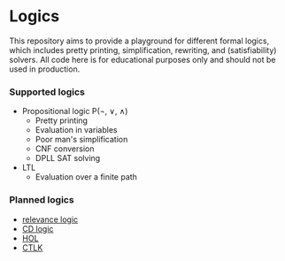 # Logics
This repository aims to provide a playground for different formal logics, which includes pretty printing, simplification, rewriting, and (satisfiability) solvers.
All code here is for educational purposes only and should not be used in production.

### Supported logics
- Propositional logic P(¬, ∨, ∧)
  - Pretty printing
  - Evaluation in variables
  - Poor man's simplification
  - CNF conversion 
  - DPLL SAT solving
- LTL
  - Evaluation over a finite path
### Planned logics
- [relevance logic](https://en.wikipedia.org/wiki/Relevance_logic)
- [CD logic](https://dl.acm.org/doi/10.5555/926534)
- [HOL](https://en.wikipedia.org/wiki/Higher-order_logic)
- [CTLK](https://dl.acm.org/doi/10.1145/860575.860609)

